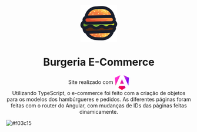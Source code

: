 <div align='center'>
  <a align='center' href="https://jpcribeiro.github.io/Burgeria/" target="blank"><img align="center" src="assets/images/burger-logo.svg" height="100" /></a>
</div>

<h1 align='center'>
  Burgeria E-Commerce
</h1>

<div align="center">
  Site realizado com <img align="center" width="40" src="https://raw.githubusercontent.com/devicons/devicon/master/icons/angular/angular-original.svg">
</div>

<div align="center">
  Utilizando TypeScript, o e-commerce foi feito com a criação de objetos para os modelos dos hambúrgueres e pedidos. As diferentes páginas foram feitas com o router do Angular, com mudanças de IDs das páginas feitas dinamicamente.
</div>

![#f03c15](https://jpcribeiro.github.io/Burgeria/) 
